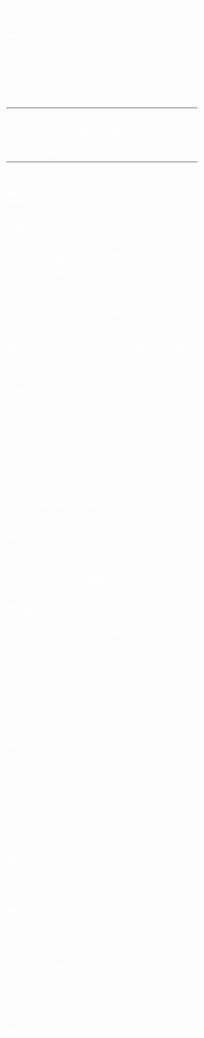 <font color = "white">  

Jack Beautz  
jpb375  

#MATH 3360 Homework 2

###Exercise 4A-3
#####If $a$ and $b$ are coprime then no prime number divides both $a$ and $b$

$a,b$ are coprime, so $(a, b) = 1$.
Assume there exists a shared prime divisor $p\in \mathbb{P}$ such that $p|a$ and $p|b$.

$(a, b) = 1$ so $p\leq 1$. But this implies $p=1$ since primes must be nonzero and positive.

By convention, $1$ has no prime divisors. Hence $a,b$ have no shared prime divisors.

---
#####If no prime number divides both $a$ and $b$ then $a$ and $b$ are coprime.


The fundamental theorem of arithmetic states if $n>1$, then it would have a prime factorization and therefore $a, b$ would share a prime factor.

There is no number $n>1$ such that $n|a$ and $n|b$.
Hence, the only common divisor is $1$.
Therefore, $a,b$ are coprime by definition.

---
Since, the statement holds in both directions, the statement must be true.   

$a$ and $b$ are coprime if and only if no prime number divides both $a$ and $b$.

###Excercise 4B-10
Prove that if p is a prime number, then $\sqrt{p}$ is irrational.

Assume $\sqrt{p}$ is rational.  

If $\sqrt{p}\in\mathbb{Q}$, then $\sqrt p = {a\over b}$ for some $a,b\in \mathbb{Z}$.  
Rearranging this expression we find  
$$b^2 p = a^2$$

The fundamental theorem of arithmetic guarantees a prime factorization of all integers greater than 1. Therefore, $a,b$ both have prime factorizations.

Let $p^d, p^e$ be in the prime factorization of $a,b$ respectively.  

Hence, the expression from before becomes
$$2e + 1 = 2d$$

But, the LHS will always be odd and the RHS will always be even. Hence, this equation will never hold true. The assumption is false.

###Exercise 4B-12  
(i)

Let $a$ be a cube such that $a = r^3$. The fundamental theorem of arithmetic requires all integers to have a unique prime factorization. Suppose there exists a prime factor $p^q$ of $a$ such that $q \neq 3c$. Let $p^b$ be a prime factor of $r$. Plugging in we find $p^{3c}\neq 3b$, and therefore $q = 3c \neq 3(b)$ for any $c,b$. However this is a contradiction. Hence, if $q$ is a cube the exponent of each prime factor of a is a multiple of 3.  

Let the exponent of each prime factor of $a$ be a multiple of 3.
$$a = p_1^{3m_1}...p_r^{3m_r}$$
Then, by the laws of exponents, taking the cube of both sides
$$\sqrt[3]{a} = p_1^{m_1}...p_r^{m_r}$$
Note that $p_1,...,p_r\in\mathbb{P}$ and $m_1...m_r\in\mathbb{Z}$. Hence, the cubic root of $a$ is an integer. Hence, $a$ is a cube.


(ii)

If $\sqrt[3]{a}\in\mathbb{Q}$, then $\sqrt[3]{a} = {m\over n}$ for some $m,n\in \mathbb{Z}$.  
Rearranging this expression we find  
$$n^3 a = m^3$$

The fundamental theorem of arithmetic guarantees a prime factorization of all integers greater than 1. Therefore, $m,n,a$ all have prime factorizations.

Let $p$ be a prime factor of $m, n$ such that $p^r|m$ and $p^s|n$. Let $q$ be the exponent of $p$ in the prime factorization of $a$.

Hence, the expression from before becomes
$$3s + q = 3r$$
$$q = 3r - 3s$$
$$q = 3(r-s)$$

Hence, for all prime factors the exponent is a multiple of 3. However part (i) showed that if every prime factor takes a multiple of 3 as its exponent, $a$ is a cube.  
Therefore, the cubic root of $a$ is only rational if $a$ is a cube.  

###Exercise 4B-27  
If $(a, b)|c$ then there exists an integer $j$ such that
$$j(a,b)=c$$
If $a|bc$ then there exists an integer $k$ such that
$$ka  = bc$$

Multiply both sides of this equation by $c$
$$kac = bc^2$$
$${kaj(a,b)\over b} = c^2$$
Let $l = {kj(a,b)\over b}$. $l$ must be an integer because we know $j(a,b) = c$ and $a|bc$.  
Hence, $la = c$ and $a|c^2$.

###Exercise 4B-37  
The exponent of each prime in the factorization of the lcm is the maximum of the exponent of that prime in $a$ and the exponent of that prime in $b$.  
$$[a,b] = 6^5 7^6 8^4 9^5 10^6$$

###Exercise 5A-5
(i)
$$13\times 153 = 1989$$
Therefore $1900 = 1 mod 13$ and $2003 = 1 mod 13$.
Therefore there exists no $b\in (1900,2000)$ congruent to $1 mod 13$.  

(ii)
$$1776 mod 25 \cong 1 mod 25$$
$25\times 71 = 1775$ and $25\times 72 = 2000$ so there is not value $b\in (1900,2000)$ congruent to $1776 mod 25$.

(iii)
$$1914 mod 27 \cong 3 mod 27$$
There exists only one $b$ in the range.
$$b = 1998$$

###Exercise 5A-6
$a = 8d + 5$ and $a = 7e + 3$.  
$${8d + 5} = {7e + 3}$$
$${8d + 2} = {7e}$$
$$d = e = -2$$
Hence, $a = -11$.

###Exercise 5A-7  
Show that if m > 4 is not prime, then (m − 1)! ≡ 0 (mod m)

$(m-1)!k = m$ for some integer $k$.

Proof by Induction:  
Base Case: $m = 6$.
$$(6-1)! = (5)(4)(3)(2) \cong 0 mod 6$$
$3\times 2 = 6$ so 5! is a multiple of 6. Hence, the induction hypothesis holds for the base case.

Induction Step: $m = n$.
$$k(n-1)! = n$$
for some k.
Assume hypothesis holds true for $m<n$.
Let $n = p_1...p_r$ be the prime factorization of $n$. We know from the fundamental theorem of arithmetic this factorization exists and $p_i<n$ for all $i$ since $n$ is not prime. 

***THE END***
